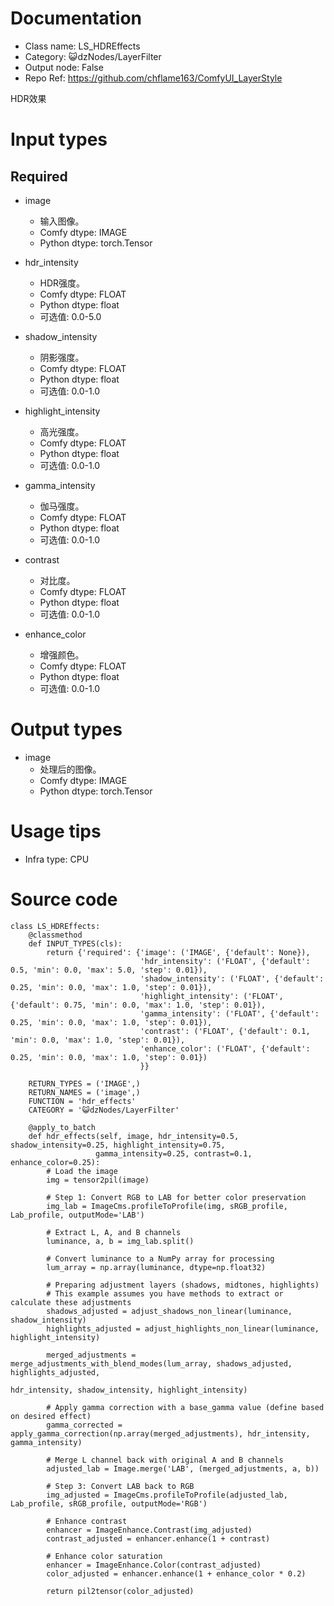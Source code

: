 # Documentation
- Class name: LS_HDREffects
- Category: 😺dzNodes/LayerFilter
- Output node: False
- Repo Ref: https://github.com/chflame163/ComfyUI_LayerStyle

HDR效果

# Input types
## Required

- image
    - 输入图像。
    - Comfy dtype: IMAGE
    - Python dtype: torch.Tensor

- hdr_intensity
    - HDR强度。
    - Comfy dtype: FLOAT
    - Python dtype: float
    - 可选值: 0.0-5.0

- shadow_intensity
    - 阴影强度。
    - Comfy dtype: FLOAT
    - Python dtype: float
    - 可选值: 0.0-1.0

- highlight_intensity
    - 高光强度。
    - Comfy dtype: FLOAT
    - Python dtype: float
    - 可选值: 0.0-1.0

- gamma_intensity
    - 伽马强度。
    - Comfy dtype: FLOAT
    - Python dtype: float
    - 可选值: 0.0-1.0

- contrast
    - 对比度。
    - Comfy dtype: FLOAT
    - Python dtype: float
    - 可选值: 0.0-1.0

- enhance_color
    - 增强颜色。
    - Comfy dtype: FLOAT
    - Python dtype: float
    - 可选值: 0.0-1.0


# Output types

- image
    - 处理后的图像。
    - Comfy dtype: IMAGE
    - Python dtype: torch.Tensor

# Usage tips
- Infra type: CPU

# Source code
```
class LS_HDREffects:
    @classmethod
    def INPUT_TYPES(cls):
        return {'required': {'image': ('IMAGE', {'default': None}),
                             'hdr_intensity': ('FLOAT', {'default': 0.5, 'min': 0.0, 'max': 5.0, 'step': 0.01}),
                             'shadow_intensity': ('FLOAT', {'default': 0.25, 'min': 0.0, 'max': 1.0, 'step': 0.01}),
                             'highlight_intensity': ('FLOAT', {'default': 0.75, 'min': 0.0, 'max': 1.0, 'step': 0.01}),
                             'gamma_intensity': ('FLOAT', {'default': 0.25, 'min': 0.0, 'max': 1.0, 'step': 0.01}),
                             'contrast': ('FLOAT', {'default': 0.1, 'min': 0.0, 'max': 1.0, 'step': 0.01}),
                             'enhance_color': ('FLOAT', {'default': 0.25, 'min': 0.0, 'max': 1.0, 'step': 0.01})
                             }}

    RETURN_TYPES = ('IMAGE',)
    RETURN_NAMES = ('image',)
    FUNCTION = 'hdr_effects'
    CATEGORY = '😺dzNodes/LayerFilter'

    @apply_to_batch
    def hdr_effects(self, image, hdr_intensity=0.5, shadow_intensity=0.25, highlight_intensity=0.75,
                   gamma_intensity=0.25, contrast=0.1, enhance_color=0.25):
        # Load the image
        img = tensor2pil(image)

        # Step 1: Convert RGB to LAB for better color preservation
        img_lab = ImageCms.profileToProfile(img, sRGB_profile, Lab_profile, outputMode='LAB')

        # Extract L, A, and B channels
        luminance, a, b = img_lab.split()

        # Convert luminance to a NumPy array for processing
        lum_array = np.array(luminance, dtype=np.float32)

        # Preparing adjustment layers (shadows, midtones, highlights)
        # This example assumes you have methods to extract or calculate these adjustments
        shadows_adjusted = adjust_shadows_non_linear(luminance, shadow_intensity)
        highlights_adjusted = adjust_highlights_non_linear(luminance, highlight_intensity)

        merged_adjustments = merge_adjustments_with_blend_modes(lum_array, shadows_adjusted, highlights_adjusted,
                                                                hdr_intensity, shadow_intensity, highlight_intensity)

        # Apply gamma correction with a base_gamma value (define based on desired effect)
        gamma_corrected = apply_gamma_correction(np.array(merged_adjustments), hdr_intensity, gamma_intensity)

        # Merge L channel back with original A and B channels
        adjusted_lab = Image.merge('LAB', (merged_adjustments, a, b))

        # Step 3: Convert LAB back to RGB
        img_adjusted = ImageCms.profileToProfile(adjusted_lab, Lab_profile, sRGB_profile, outputMode='RGB')

        # Enhance contrast
        enhancer = ImageEnhance.Contrast(img_adjusted)
        contrast_adjusted = enhancer.enhance(1 + contrast)

        # Enhance color saturation
        enhancer = ImageEnhance.Color(contrast_adjusted)
        color_adjusted = enhancer.enhance(1 + enhance_color * 0.2)

        return pil2tensor(color_adjusted)
```